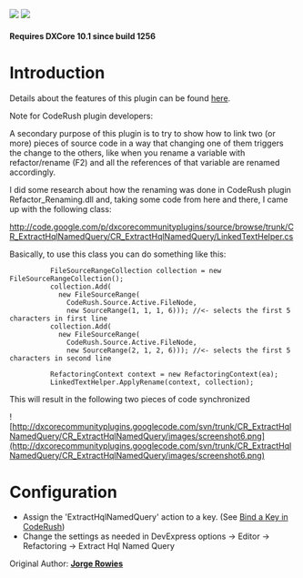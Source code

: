 [![](http://dxcorecommunityplugins.googlecode.com/svn/trunk/Common/Graphics/Download.png)](http://www.rorybecker.co.uk/DevExpress/Community/Plugins/CR_ExtractHqlNamedQuery/)            [![](http://dxcorecommunityplugins.googlecode.com/svn/trunk/Common/Graphics/InstallHelp.png)](http://code.google.com/p/dxcorecommunityplugins/wiki/InstallInstructions)

#### Requires DXCore 10.1 since build 1256 ####

# Introduction #

Details about the features of this plugin can be found [here](http://jorgerowies.blogspot.com/2010/03/coderush-plugin-to-extract-nhibernates.html).

Note for CodeRush plugin developers:

A secondary purpose of this plugin is to try to show how to link two (or more) pieces of source code in a way that changing one of them triggers the change to the others, like when you rename a variable with refactor/rename (F2) and all the references of that variable are renamed accordingly.

I did some research about how the renaming was done in CodeRush plugin Refactor\_Renaming.dll and, taking some code from here and there, I came up with the following class:

http://code.google.com/p/dxcorecommunityplugins/source/browse/trunk/CR_ExtractHqlNamedQuery/CR_ExtractHqlNamedQuery/LinkedTextHelper.cs

Basically, to use this class you can do something like this:

```
          FileSourceRangeCollection collection = new FileSourceRangeCollection();
          collection.Add(
            new FileSourceRange(
              CodeRush.Source.Active.FileNode, 
              new SourceRange(1, 1, 1, 6))); //<- selects the first 5 characters in first line
          collection.Add(
            new FileSourceRange(
              CodeRush.Source.Active.FileNode,
              new SourceRange(2, 1, 2, 6))); //<- selects the first 5 characters in second line

          RefactoringContext context = new RefactoringContext(ea);
          LinkedTextHelper.ApplyRename(context, collection);
```

This will result in the following two pieces of code synchronized

![http://dxcorecommunityplugins.googlecode.com/svn/trunk/CR_ExtractHqlNamedQuery/CR_ExtractHqlNamedQuery/images/screenshot6.png](http://dxcorecommunityplugins.googlecode.com/svn/trunk/CR_ExtractHqlNamedQuery/CR_ExtractHqlNamedQuery/images/screenshot6.png)

# Configuration #
  * Assign the 'ExtractHqlNamedQuery' action to a key. (See [Bind a Key in CodeRush](http://rorybecker.blogspot.com/2009/08/how-to-bind-key-in-coderush.html))
  * Change the settings as needed in DevExpress options -> Editor -> Refactoring -> Extract Hql Named Query

Original Author: **[Jorge Rowies](http://code.google.com/p/dxcorecommunityplugins/wiki/JorgeRowies)**